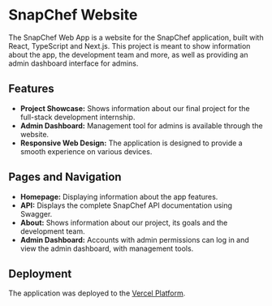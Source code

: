 # SnapChef Website

The SnapChef Web App is a website for the SnapChef application, built with React, TypeScript and Next.js. This project is meant to show information about the app, the development team and more, as well as providing an admin dashboard interface for admins.

## Features

- **Project Showcase:** Shows information about our final project for the full-stack development internship.
- **Admin Dashboard:** Management tool for admins is available through the website.
- **Responsive Web Design:** The application is designed to provide a smooth experience on various devices.

## Pages and Navigation

- **Homepage:** Displaying information about the app features.
- **API:** Displays the complete SnapChef API documentation using Swagger.
- **About:** Shows information about our project, its goals and the development team.
- **Admin Dashboard:** Accounts with admin permissions can log in and view the admin dashboard, with management tools.

## Deployment
The application was deployed to the [Vercel Platform](https://vercel.com).
